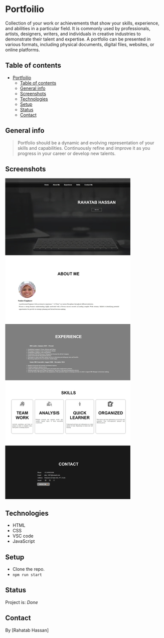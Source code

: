 # Portfoilio

Collection of your work or achievements that show your skills, experience, and
abilities in a particular field. It is commonly used by professionals, artists,
designers, writers, and individuals in creative industries to demonstrate their
talent and expertise. A portfolio can be presented in various formats, including
physical documents, digital files, websites, or online platforms.

## Table of contents

- [Portfoilio](#portfoilio)
  - [Table of contents](#table-of-contents)
  - [General info](#general-info)
  - [Screenshots](#screenshots)
  - [Technologies](#technologies)
  - [Setup](#setup)
  - [Status](#status)
  - [Contact](#contact)

## General info

> Portfolio should be a dynamic and evolving representation of your skills and
> capabilities. Continuously refine and improve it as you progress in your
> career or develop new talents.

## Screenshots

![Example screenshot](./public/screenshoot.jpg)

## Technologies

- HTML
- CSS
- VSC code
- JavaScript

## Setup

- Clone the repo.
- `npm run start`

## Status

Project is: _Done_

## Contact

By [Rahatab Hassan]
